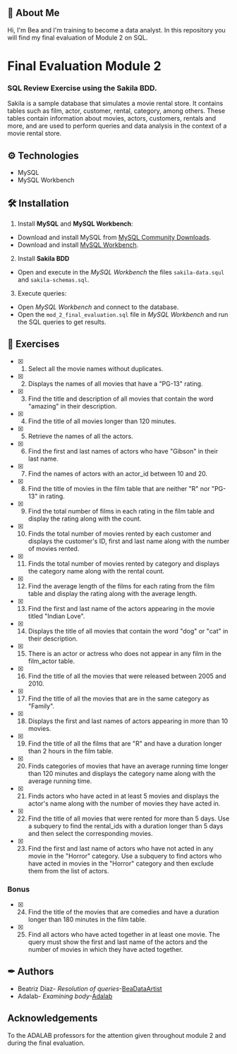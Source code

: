 ## 👋 About Me
Hi, I'm Bea and I'm training to become a data analyst. In this repository you will find my final evaluation of Module 2 on SQL.

# Final Evaluation Module 2

### SQL Review Exercise using the Sakila BDD.
Sakila is a sample database that simulates a movie rental store. It contains tables such as film, actor, customer, rental, category, among others. These tables contain information about movies, actors, customers, rentals and more, and are used to perform queries and data analysis in the context of a movie rental store.


## ⚙ Technologies

- MySQL 
- MySQL Workbench


## 🛠 Installation

1. Install **MySQL** and **MySQL Workbench**:
- Download and install MySQL from [MySQL Community Downloads](https://dev.mysql.com/downloads/mysql/).
- Download and install [MySQL Workbench](https://dev.mysql.com/downloads/workbench/).

2. Install **Sakila BDD**
- Open and execute in the *MySQL Workbench* the files `sakila-data.squl` and `sakila-schemas.sql`.

3. Execute queries:
- Open *MySQL Workbench* and connect to the database.
- Open the `mod_2_final_evaluation.sql` file in *MySQL Workbench* and run the SQL queries to get results.

    
## 📝 Exercises

- [x] 1. Select all the movie names without duplicates.
- [x] 2. Displays the names of all movies that have a "PG-13" rating.
- [x] 3. Find the title and description of all movies that contain the word "amazing" in their description.
- [x] 4. Find the title of all movies longer than 120 minutes.
- [x] 5. Retrieve the names of all the actors.
- [x] 6. Find the first and last names of actors who have "Gibson" in their last name.
- [x] 7. Find the names of actors with an actor_id between 10 and 20.
- [x] 8. Find the title of movies in the film table that are neither "R" nor "PG-13" in rating.
- [x] 9. Find the total number of films in each rating in the film table and display the rating along with the count.
- [x] 10. Finds the total number of movies rented by each customer and displays the customer's ID, first and last name along with the number of movies rented.
- [x] 11. Finds the total number of movies rented by category and displays the category name along with the rental count.
- [x] 12. Find the average length of the films for each rating from the film table and display the rating along with the average length.
- [x] 13. Find the first and last name of the actors appearing in the movie titled "Indian Love".
- [x] 14. Displays the title of all movies that contain the word "dog" or "cat" in their description.
- [x] 15. There is an actor or actress who does not appear in any film in the film_actor table.
- [x] 16. Find the title of all the movies that were released between 2005 and 2010.
- [x] 17. Find the title of all the movies that are in the same category as "Family".
- [x] 18. Displays the first and last names of actors appearing in more than 10 movies.
- [x] 19. Find the title of all the films that are "R" and have a duration longer than 2 hours in the film table.
- [x] 20. Finds categories of movies that have an average running time longer than 120 minutes and displays the category name along with the average running time.
- [x] 21. Finds actors who have acted in at least 5 movies and displays the actor's name along with the number of movies they have acted in.
- [x] 22. Find the title of all movies that were rented for more than 5 days. Use a subquery to find the rental_ids with a duration longer than 5 days and then select the corresponding movies.
- [x] 23. Find the first and last name of actors who have not acted in any movie in the "Horror" category. Use a subquery to find actors who have acted in movies in the "Horror" category and then exclude them from the list of actors.

### Bonus

- [x] 24. Find the title of the movies that are comedies and have a duration longer than 180 minutes in the film table.
- [x] 25. Find all actors who have acted together in at least one movie. The query must show the first and last name of the actors and the number of movies in which they have acted together.



## ✒ Authors

- Beatriz Díaz- *Resolution of queries*-[BeaDataArtist](https://github.com/BeaDataArtist)
- Adalab- *Examining body*-[Adalab](https://github.com/Adalab)


## Acknowledgements

To the ADALAB professors for the attention given throughout module 2 and during the final evaluation.

